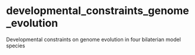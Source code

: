 # developmental_constraints_genome_evolution
Developmental constraints on genome evolution in four bilaterian model species
